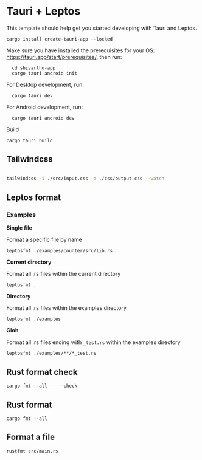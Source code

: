 # Tauri + Leptos


This template should help get you started developing with Tauri and Leptos.

```
cargo install create-tauri-app --locked
```

Make sure you have installed the prerequisites for your OS: https://tauri.app/start/prerequisites/, then run:
```
  cd shivarthu-app
  cargo tauri android init
```

For Desktop development, run:
```
  cargo tauri dev
```

For Android development, run:
```
  cargo tauri android dev
```

Build
```
cargo tauri build
```



## Tailwindcss

```bash

tailwindcss -i ./src/input.css -o ./css/output.css --watch

```

## Leptos format

### Examples

**Single file**

Format a specific file by name

`leptosfmt ./examples/counter/src/lib.rs`

**Current directory**

Format all .rs files within the current directory

`leptosfmt .`

**Directory**

Format all .rs files within the examples directory

`leptosfmt ./examples`

**Glob**

Format all .rs files ending with `_test.rs` within the examples directory

`leptosfmt ./examples/**/*_test.rs`

## Rust format check

`cargo fmt --all -- --check`

## Rust format

`cargo fmt --all`

## Format a file

`rustfmt src/main.rs `
